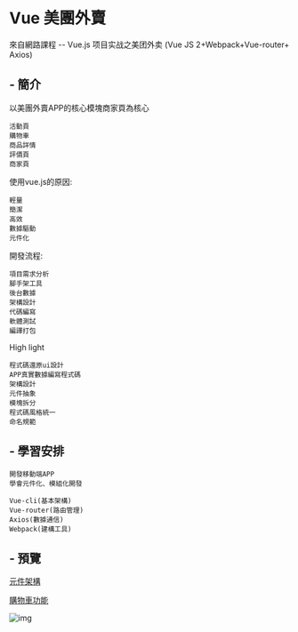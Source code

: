 # Vue 美團外賣

來自網路課程 -- Vue.js 项目实战之美团外卖 (Vue JS 2+Webpack+Vue-router+ Axios)

## - 簡介

以美團外賣APP的核心模塊商家頁為核心
```
活動頁
購物車
商品詳情
評價頁
商家頁
```

使用vue.js的原因:
```
輕量
簡潔
高效
數據驅動
元件化
```

開發流程:
```
項目需求分析
腳手架工具
後台數據
架構設計
代碼編寫
軟體測試
編譯打包
```

High light
```
程式碼還原ui設計
APP真實數據編寫程式碼
架構設計
元件抽象
模塊拆分
程式碼風格統一
命名規範
```

## - 學習安排
```
開發移動端APP
學會元件化、模組化開發
```

```
Vue-cli(基本架構)
Vue-router(路由管理)
Axios(數據通信)
Webpack(建構工具)
```



## - 預覽
[元件架構](https://i.imgur.com/ra6iDex.mp4)

[購物車功能](https://i.imgur.com/TPWAyjN.mp4)


![img](https://i.imgur.com/7m9DrN8.gif)

